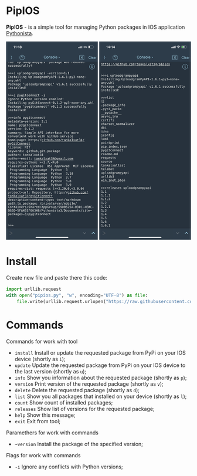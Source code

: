 # PipIOS
**PipIOS** - is a simple tool for managing Python packages in IOS application [Pythonista](http://omz-software.com/pythonista/).

<img src="https://github.com/tankalxat34/pipios/raw/content/IMG_5262.PNG" alt="image1" width=250px>
<img src="https://github.com/tankalxat34/pipios/raw/content/IMG_5265.PNG" alt="image1" width=250px>

# Install

Create new file and paste there this code:

```py
import urllib.request
with open("pipios.py", "w", encoding="UTF-8") as file:
    file.write(urllib.request.urlopen("https://raw.githubusercontent.com/tankalxat34/pipios/main/launch.py").read().decode("utf-8"))
```

# Commands
Commands for work with tool
- `install`     Install or update the requested package from PyPi on your IOS device (shortly as `i`);
- `update`      Update the requested package from PyPi on your IOS device to the last version (shortly as `u`);
- `info`        Show you information about the requested package (shortly as `p`);
- `version`     Print version of the requested package (shortly as `v`);
- `delete`      Delete the requested package (shortly as `d`);
- `list`        Show you all packages that installed on your device (shortly as `l`);
- `count`       Show count of installed packages;
- `releases`    Show list of versions for the requested package;
- `help`        Show this message;
- `exit`        Exit from tool;

Paramethers for work with commands
- `~version`    Install the package of the specified version;

Flags for work with commands
- `-i`          Ignore any conflicts with Python versions;